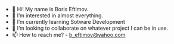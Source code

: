 - 👋 Hi! My name is Boris Eftimov.
- 👀 I’m interested in almost everything.
- 🌱 I’m currently learning Sotware Development
- 💞️ I’m looking to collaborate on whatever project I can be in use.
- 📫 How to reach me?  - b_eftimov@yahoo.com

<!---
captain760/captain760 is a ✨ special ✨ repository because its `README.md` (this file) appears on your GitHub profile.
You can click the Preview link to take a look at your changes.
--->
